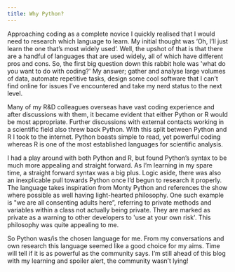 ```yaml
---
title: Why Python?
---
```

Approaching coding as a complete novice I quickly realised that I would need to research which language to learn. My initial thought was ‘Oh, I’ll just learn the one that’s most widely used’. Well, the upshot of that is that there are a handful of languages that are used widely, all of which have different pros and cons.  So, the first big question down this rabbit hole was 'what do you want to do with coding?' My answer; gather and analyse large volumes of data, automate repetitive tasks, design some cool software that I can’t find online for issues I’ve encountered and take my nerd status to the next level.

Many of my R&D colleagues overseas have vast coding experience and after discussions with them, it became evident that either Python or R would be most appropriate. Further discussions with external contacts working in a scientific field also threw back Python. With this split between Python and R I took to the internet. Python boasts simple to read, yet powerful coding whereas R is one of the most established languages for scientific analysis.

I had a play around with both Python and R, but found Python’s syntax to be much more appealing and straight forward. As I’m learning in my spare time, a straight forward syntax was a big plus.  Logic aside, there was also an inexplicable pull towards Python once I’d begun to research it properly. The language takes inspiration from Monty Python and references the show where possible as well having light-hearted philosophy. One such example is "we are all consenting adults here”, referring to private methods and variables within a class not actually being private. They are marked as private as a warning to other developers to 'use at your own risk'. This philosophy was quite appealing to me.

So Python was/is the chosen language for me. From my conversations and own research this language seemed like a good choice for my aims. Time will tell if it is as powerful as the community says. I’m still ahead of this blog with my learning and spoiler alert, the community wasn’t lying!

